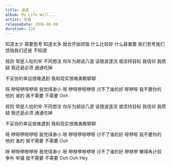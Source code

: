 ```yaml
---
title: 迷惑
album: My Life Will...
artist: 张悬
releaseDate: 2006-06-09
duration: 224
---
```

知道太少 需要思考
知道太多 就会开始烦恼
什么比较好 什么最重要
我们思考我们烦恼我们还是 不知道

规则 常是人给的牢
不同想法 你斥为胡说八道
该随波逐流 或坚持目标
我信仰 我质疑 我还是必须 通通吃掉

不妥协的幸运很难遇到
我和现实很难勇敢聊聊

呀 咿呀咿呀咿呀 我觉得渺小
呀 咿呀咿呀咿呀 讨不了谁的好
呀咿呀 我不要你的 他的 谁的 我不需要
不需要 Ooh

规则 常是人给的牢
不同想法 你斥为胡说八道
该随波逐流 或坚持目标
我信仰 我质疑 我还是必须 通通吃掉

不妥协的幸运很难遇到
我和现实很难勇敢聊聊

呀 咿呀咿呀咿呀 我觉得渺小
呀 咿呀咿呀咿呀 讨不了谁的好
呀咿呀 我不要你的 他的 谁的
我不需要 不需要 Ooh

呀 咿呀咿呀咿呀 我觉得渺小
呀 咿呀咿呀咿呀 讨不了谁的好
咿呀咿 懒得再计较 争吵 牢骚 我不需要 不需要
Ooh Ooh
Hey